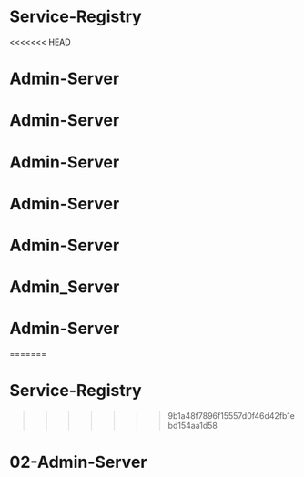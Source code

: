 # Service-Registry
<<<<<<< HEAD
# Admin-Server
# Admin-Server
# Admin-Server
# Admin-Server
# Admin-Server
# Admin_Server
# Admin-Server
=======
# Service-Registry
>>>>>>> 9b1a48f7896f15557d0f46d42fb1ebd154aa1d58
# 02-Admin-Server

